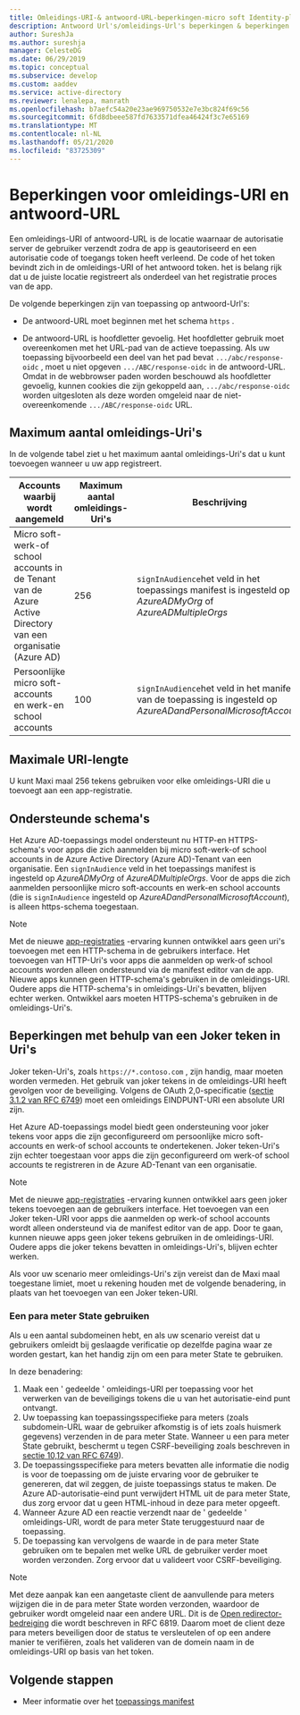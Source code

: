 ```yaml
---
title: Omleidings-URI-& antwoord-URL-beperkingen-micro soft Identity-platform | Azure
description: Antwoord Url's/omleidings-Url's beperkingen & beperkingen
author: SureshJa
ms.author: sureshja
manager: CelesteDG
ms.date: 06/29/2019
ms.topic: conceptual
ms.subservice: develop
ms.custom: aaddev
ms.service: active-directory
ms.reviewer: lenalepa, manrath
ms.openlocfilehash: b7aefc54a20e23ae969750532e7e3bc824f69c56
ms.sourcegitcommit: 6fd8dbeee587fd7633571dfea46424f3c7e65169
ms.translationtype: MT
ms.contentlocale: nl-NL
ms.lasthandoff: 05/21/2020
ms.locfileid: "83725309"
---
```

# <a name="redirect-urireply-url-restrictions-and-limitations"></a>Beperkingen voor omleidings-URI en antwoord-URL

Een omleidings-URI of antwoord-URL is de locatie waarnaar de autorisatie server de gebruiker verzendt zodra de app is geautoriseerd en een autorisatie code of toegangs token heeft verleend. De code of het token bevindt zich in de omleidings-URI of het antwoord token. het is belang rijk dat u de juiste locatie registreert als onderdeel van het registratie proces van de app.

 De volgende beperkingen zijn van toepassing op antwoord-Url's:

* De antwoord-URL moet beginnen met het schema `https` .

* De antwoord-URL is hoofdletter gevoelig. Het hoofdletter gebruik moet overeenkomen met het URL-pad van de actieve toepassing. Als uw toepassing bijvoorbeeld een deel van het pad bevat `.../abc/response-oidc` , moet u niet opgeven `.../ABC/response-oidc` in de antwoord-URL. Omdat in de webbrowser paden worden beschouwd als hoofdletter gevoelig, kunnen cookies die zijn gekoppeld aan, `.../abc/response-oidc` worden uitgesloten als deze worden omgeleid naar de niet-overeenkomende `.../ABC/response-oidc` URL.
    
## <a name="maximum-number-of-redirect-uris"></a>Maximum aantal omleidings-Uri's

In de volgende tabel ziet u het maximum aantal omleidings-Uri's dat u kunt toevoegen wanneer u uw app registreert.

| Accounts waarbij wordt aangemeld | Maximum aantal omleidings-Uri's | Beschrijving |
|--------------------------|---------------------------------|-------------|
| Micro soft-werk-of school accounts in de Tenant van de Azure Active Directory van een organisatie (Azure AD) | 256 | `signInAudience`het veld in het toepassings manifest is ingesteld op *AzureADMyOrg* of *AzureADMultipleOrgs* |
| Persoonlijke micro soft-accounts en werk-en school accounts | 100 | `signInAudience`het veld in het manifest van de toepassing is ingesteld op *AzureADandPersonalMicrosoftAccount* |

## <a name="maximum-uri-length"></a>Maximale URI-lengte

U kunt Maxi maal 256 tekens gebruiken voor elke omleidings-URI die u toevoegt aan een app-registratie.

## <a name="supported-schemes"></a>Ondersteunde schema's
Het Azure AD-toepassings model ondersteunt nu HTTP-en HTTPS-schema's voor apps die zich aanmelden bij micro soft-werk-of school accounts in de Azure Active Directory (Azure AD)-Tenant van een organisatie. Een `signInAudience` veld in het toepassings manifest is ingesteld op *AzureADMyOrg* of *AzureADMultipleOrgs*. Voor de apps die zich aanmelden persoonlijke micro soft-accounts en werk-en school accounts (die is `signInAudience` ingesteld op *AzureADandPersonalMicrosoftAccount*), is alleen https-schema toegestaan.

> [!NOTE]
> Met de nieuwe [app-registraties](https://go.microsoft.com/fwlink/?linkid=2083908) -ervaring kunnen ontwikkel aars geen uri's toevoegen met een HTTP-schema in de gebruikers interface. Het toevoegen van HTTP-Uri's voor apps die aanmelden op werk-of school accounts worden alleen ondersteund via de manifest editor van de app. Nieuwe apps kunnen geen HTTP-schema's gebruiken in de omleidings-URI. Oudere apps die HTTP-schema's in omleidings-Uri's bevatten, blijven echter werken. Ontwikkel aars moeten HTTPS-schema's gebruiken in de omleidings-Uri's.

## <a name="restrictions-using-a-wildcard-in-uris"></a>Beperkingen met behulp van een Joker teken in Uri's

Joker teken-Uri's, zoals `https://*.contoso.com` , zijn handig, maar moeten worden vermeden. Het gebruik van joker tekens in de omleidings-URI heeft gevolgen voor de beveiliging. Volgens de OAuth 2,0-specificatie ([sectie 3.1.2 van RFC 6749](https://tools.ietf.org/html/rfc6749#section-3.1.2)) moet een omleidings EINDPUNT-URI een absolute URI zijn. 

Het Azure AD-toepassings model biedt geen ondersteuning voor joker tekens voor apps die zijn geconfigureerd om persoonlijke micro soft-accounts en werk-of school accounts te ondertekenen. Joker teken-Uri's zijn echter toegestaan voor apps die zijn geconfigureerd om werk-of school accounts te registreren in de Azure AD-Tenant van een organisatie. 
 
> [!NOTE]
> Met de nieuwe [app-registraties](https://go.microsoft.com/fwlink/?linkid=2083908) -ervaring kunnen ontwikkel aars geen joker tekens toevoegen aan de gebruikers interface. Het toevoegen van een Joker teken-URI voor apps die aanmelden op werk-of school accounts wordt alleen ondersteund via de manifest editor van de app. Door te gaan, kunnen nieuwe apps geen joker tekens gebruiken in de omleidings-URI. Oudere apps die joker tekens bevatten in omleidings-Uri's, blijven echter werken.

Als voor uw scenario meer omleidings-Uri's zijn vereist dan de Maxi maal toegestane limiet, moet u rekening houden met de volgende benadering, in plaats van het toevoegen van een Joker teken-URI.

### <a name="use-a-state-parameter"></a>Een para meter State gebruiken

Als u een aantal subdomeinen hebt, en als uw scenario vereist dat u gebruikers omleidt bij geslaagde verificatie op dezelfde pagina waar ze worden gestart, kan het handig zijn om een para meter State te gebruiken. 

In deze benadering:

1. Maak een ' gedeelde ' omleidings-URI per toepassing voor het verwerken van de beveiligings tokens die u van het autorisatie-eind punt ontvangt.
1. Uw toepassing kan toepassingsspecifieke para meters (zoals subdomein-URL waar de gebruiker afkomstig is of iets zoals huismerk gegevens) verzenden in de para meter State. Wanneer u een para meter State gebruikt, beschermt u tegen CSRF-beveiliging zoals beschreven in [sectie 10,12 van RFC 6749](https://tools.ietf.org/html/rfc6749#section-10.12)). 
1. De toepassingsspecifieke para meters bevatten alle informatie die nodig is voor de toepassing om de juiste ervaring voor de gebruiker te genereren, dat wil zeggen, de juiste toepassings status te maken. De Azure AD-autorisatie-eind punt verwijdert HTML uit de para meter State, dus zorg ervoor dat u geen HTML-inhoud in deze para meter opgeeft.
1. Wanneer Azure AD een reactie verzendt naar de ' gedeelde ' omleidings-URI, wordt de para meter State teruggestuurd naar de toepassing.
1. De toepassing kan vervolgens de waarde in de para meter State gebruiken om te bepalen met welke URL de gebruiker verder moet worden verzonden. Zorg ervoor dat u valideert voor CSRF-beveiliging.

> [!NOTE]
> Met deze aanpak kan een aangetaste client de aanvullende para meters wijzigen die in de para meter State worden verzonden, waardoor de gebruiker wordt omgeleid naar een andere URL. Dit is de [Open redirector-bedreiging](https://tools.ietf.org/html/rfc6819#section-4.2.4) die wordt beschreven in RFC 6819. Daarom moet de client deze para meters beveiligen door de status te versleutelen of op een andere manier te verifiëren, zoals het valideren van de domein naam in de omleidings-URI op basis van het token.

## <a name="next-steps"></a>Volgende stappen

- Meer informatie over het [toepassings manifest](reference-app-manifest.md)
